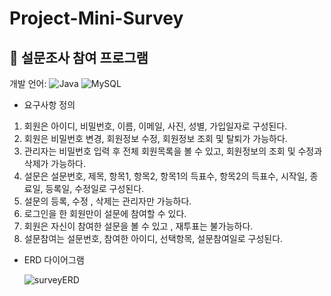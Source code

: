 # Project-Mini-Survey

## 📝 설문조사 참여 프로그램

개발 언어: ![Java](https://img.shields.io/badge/java-%0B2161.svg?style=for-the-badge&logo=java&logoColor=white) 
        ![MySQL](https://img.shields.io/badge/mysql-%2300f.svg?style=for-the-badge&logo=mysql&logoColor=white)



- 요구사항 정의

1. 회원은 아이디, 비밀번호, 이름, 이메일, 사진, 성별, 가입일자로 구성된다.
2. 회원은 비밀번호 변경, 회원정보 수정, 회원정보 조회 및 탈퇴가 가능하다.
3. 관리자는 비밀번호 입력 후 전체 회원목록을 볼 수 있고,  회원정보의 조회 및 수정과 삭제가 가능하다.
4. 설문은 설문번호, 제목, 항목1, 항목2, 항목1의 득표수, 항목2의 득표수, 시작일, 종료일, 등록일, 수정일로 구성된다.
6. 설문의 등록, 수정 , 삭제는 관리자만 가능하다. 
7. 로그인을 한 회원만이 설문에 참여할 수 있다.
7. 회원은 자신이 참여한 설문을 볼 수 있고 , 재투표는 불가능하다.
8. 설문참여는 설문번호, 참여한 아이디, 선택항목, 설문참여일로 구성된다.


- ERD 다이어그램
 
  ![surveyERD](https://github.com/user-attachments/assets/e02abbcd-f281-4e4e-a7da-b77a7bf08176)
